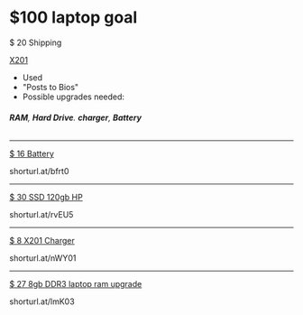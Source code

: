 # $100 laptop goal

$ 20 Shipping

[X201](https://www.ebay.com/itm/Lenovo-Thinkpad-X201-Intel-Core-i5-540M-2-53GHz-4GB-RAM-12-1/372798787428?hash=item56cc8a0f64:g:YcwAAOSwa0ddnTEf)

- Used
- "Posts to Bios"
- Possible upgrades needed:

###### **RAM**, **Hard Drive**. **charger**, **Battery**



---

[$ 16 Battery ](shorturl.at/bfrt0)

shorturl.at/bfrt0


---

[$ 30 SSD 120gb HP](shorturl.at/rvEU5)


shorturl.at/rvEU5


----

[$ 8 X201 Charger ](shorturl.at/nWY01)

shorturl.at/nWY01


---

[$ 27 8gb DDR3 laptop ram upgrade](shorturl.at/lmK03)

shorturl.at/lmK03




